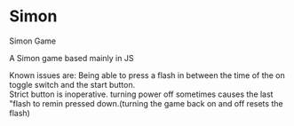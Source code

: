 # Simon
Simon Game


A Simon game based mainly in JS

Known issues are: Being able to press a flash in between the time of the on toggle switch and the start button.\
                  Strict button is inoperative.
                  turning power off sometimes causes the last "flash to remin pressed down.(turning the game back on and off resets the flash)
